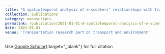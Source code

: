 ```yaml
---
title: "A spatiotemporal analysis of e-scooters’ relationships with transit and station-based bikeshare"
collection: publications
category: manuscripts
permalink: /publication/2021-01-01-A-spatiotemporal-analysis-of-e-scooters-relationships-with-transit-and-station-based-bikeshare
date: 2021-01-01
venue: 'Transportation research part D: transport and environment'
---
```

Use [Google Scholar](https://scholar.google.com/scholar?q=A+spatiotemporal+analysis+of+e+scooters’+relationships+with+transit+and+station+based+bikeshare){:target="_blank"} for full citation